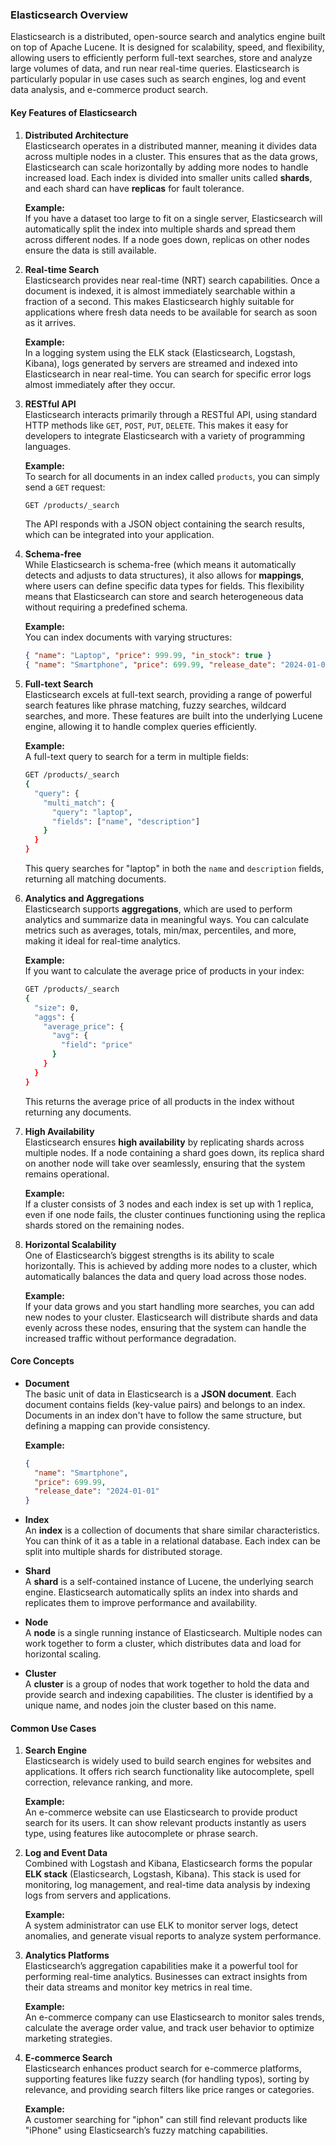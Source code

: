 ### Elasticsearch Overview

Elasticsearch is a distributed, open-source search and analytics engine built on top of Apache Lucene. It is designed for scalability, speed, and flexibility, allowing users to efficiently perform full-text searches, store and analyze large volumes of data, and run near real-time queries. Elasticsearch is particularly popular in use cases such as search engines, log and event data analysis, and e-commerce product search.

#### Key Features of Elasticsearch

1. **Distributed Architecture**  
   Elasticsearch operates in a distributed manner, meaning it divides data across multiple nodes in a cluster. This ensures that as the data grows, Elasticsearch can scale horizontally by adding more nodes to handle increased load. Each index is divided into smaller units called **shards**, and each shard can have **replicas** for fault tolerance.  

   **Example:**  
   If you have a dataset too large to fit on a single server, Elasticsearch will automatically split the index into multiple shards and spread them across different nodes. If a node goes down, replicas on other nodes ensure the data is still available.

2. **Real-time Search**  
   Elasticsearch provides near real-time (NRT) search capabilities. Once a document is indexed, it is almost immediately searchable within a fraction of a second. This makes Elasticsearch highly suitable for applications where fresh data needs to be available for search as soon as it arrives.  

   **Example:**  
   In a logging system using the ELK stack (Elasticsearch, Logstash, Kibana), logs generated by servers are streamed and indexed into Elasticsearch in near real-time. You can search for specific error logs almost immediately after they occur.

3. **RESTful API**  
   Elasticsearch interacts primarily through a RESTful API, using standard HTTP methods like `GET`, `POST`, `PUT`, `DELETE`. This makes it easy for developers to integrate Elasticsearch with a variety of programming languages.  

   **Example:**  
   To search for all documents in an index called `products`, you can simply send a `GET` request:  
   ```bash
   GET /products/_search
   ```
   The API responds with a JSON object containing the search results, which can be integrated into your application.

4. **Schema-free**  
   While Elasticsearch is schema-free (which means it automatically detects and adjusts to data structures), it also allows for **mappings**, where users can define specific data types for fields. This flexibility means that Elasticsearch can store and search heterogeneous data without requiring a predefined schema.  

   **Example:**  
   You can index documents with varying structures:
   ```json
   { "name": "Laptop", "price": 999.99, "in_stock": true }
   { "name": "Smartphone", "price": 699.99, "release_date": "2024-01-01" }
   ```

5. **Full-text Search**  
   Elasticsearch excels at full-text search, providing a range of powerful search features like phrase matching, fuzzy searches, wildcard searches, and more. These features are built into the underlying Lucene engine, allowing it to handle complex queries efficiently.  

   **Example:**  
   A full-text query to search for a term in multiple fields:
   ```bash
   GET /products/_search
   {
     "query": {
       "multi_match": {
         "query": "laptop",
         "fields": ["name", "description"]
       }
     }
   }
   ```
   This query searches for "laptop" in both the `name` and `description` fields, returning all matching documents.

6. **Analytics and Aggregations**  
   Elasticsearch supports **aggregations**, which are used to perform analytics and summarize data in meaningful ways. You can calculate metrics such as averages, totals, min/max, percentiles, and more, making it ideal for real-time analytics.  

   **Example:**  
   If you want to calculate the average price of products in your index:
   ```bash
   GET /products/_search
   {
     "size": 0, 
     "aggs": {
       "average_price": {
         "avg": {
           "field": "price"
         }
       }
     }
   }
   ```
   This returns the average price of all products in the index without returning any documents.

7. **High Availability**  
   Elasticsearch ensures **high availability** by replicating shards across multiple nodes. If a node containing a shard goes down, its replica shard on another node will take over seamlessly, ensuring that the system remains operational.  

   **Example:**  
   If a cluster consists of 3 nodes and each index is set up with 1 replica, even if one node fails, the cluster continues functioning using the replica shards stored on the remaining nodes.

8. **Horizontal Scalability**  
   One of Elasticsearch’s biggest strengths is its ability to scale horizontally. This is achieved by adding more nodes to a cluster, which automatically balances the data and query load across those nodes.  

   **Example:**  
   If your data grows and you start handling more searches, you can add new nodes to your cluster. Elasticsearch will distribute shards and data evenly across these nodes, ensuring that the system can handle the increased traffic without performance degradation.

#### Core Concepts

- **Document**  
  The basic unit of data in Elasticsearch is a **JSON document**. Each document contains fields (key-value pairs) and belongs to an index. Documents in an index don't have to follow the same structure, but defining a mapping can provide consistency.

  **Example:**  
  ```json
  {
    "name": "Smartphone",
    "price": 699.99,
    "release_date": "2024-01-01"
  }
  ```

- **Index**  
  An **index** is a collection of documents that share similar characteristics. You can think of it as a table in a relational database. Each index can be split into multiple shards for distributed storage.

- **Shard**  
  A **shard** is a self-contained instance of Lucene, the underlying search engine. Elasticsearch automatically splits an index into shards and replicates them to improve performance and availability.

- **Node**  
  A **node** is a single running instance of Elasticsearch. Multiple nodes can work together to form a cluster, which distributes data and load for horizontal scaling.

- **Cluster**  
  A **cluster** is a group of nodes that work together to hold the data and provide search and indexing capabilities. The cluster is identified by a unique name, and nodes join the cluster based on this name.

#### Common Use Cases

1. **Search Engine**  
   Elasticsearch is widely used to build search engines for websites and applications. It offers rich search functionality like autocomplete, spell correction, relevance ranking, and more.  

   **Example:**  
   An e-commerce website can use Elasticsearch to provide product search for its users. It can show relevant products instantly as users type, using features like autocomplete or phrase search.

2. **Log and Event Data**  
   Combined with Logstash and Kibana, Elasticsearch forms the popular **ELK stack** (Elasticsearch, Logstash, Kibana). This stack is used for monitoring, log management, and real-time data analysis by indexing logs from servers and applications.  

   **Example:**  
   A system administrator can use ELK to monitor server logs, detect anomalies, and generate visual reports to analyze system performance.

3. **Analytics Platforms**  
   Elasticsearch’s aggregation capabilities make it a powerful tool for performing real-time analytics. Businesses can extract insights from their data streams and monitor key metrics in real time.  

   **Example:**  
   An e-commerce company can use Elasticsearch to monitor sales trends, calculate the average order value, and track user behavior to optimize marketing strategies.

4. **E-commerce Search**  
   Elasticsearch enhances product search for e-commerce platforms, supporting features like fuzzy search (for handling typos), sorting by relevance, and providing search filters like price ranges or categories.  

   **Example:**  
   A customer searching for "iphon" can still find relevant products like "iPhone" using Elasticsearch’s fuzzy matching capabilities.
